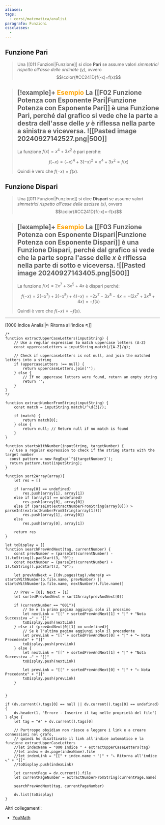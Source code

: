 ```yaml
---
aliases: 
tags:
  - corsi/matematica/analisi
paragrafo: Funzioni
cssclasses:
  - 
---
```

## Funzione Pari
>Una [[011 Funzioni|Funzione]] si dice **Pari** se assume valori *simmetrici rispetto all'asse delle ordinate ($y$)*, ovvero
>$$\color{#CC241D}f(-x)=f(x)$$

> [!example]+ <font color="orange">Esempio</font>
>La [[F02 Funzione Potenza con Esponente Pari|Funzione Potenza con Esponente Pari]] è una Funzione Pari, perché dal grafico si vede che la parte a destra dell'asse delle $y$ è riflessa nella parte a sinistra e viceversa.
>![[Pasted image 20240927142527.png|500]]
>---
>La funzione $f(x) = x^4+3x^2$ è pari perché:
>
>$$f(-x)=(-x)^4+3(-x)^2=x^4+3x^2=f(x)$$
>
>Quindi è vero che $f(-x)=f(x)$.



## Funzione Dispari
>Una [[011 Funzioni|Funzione]] si dice **Dispari** se assume valori *simmetrici rispetto all'asse delle ascisse ($x$)*, ovvero
$$\color{#CC241D}f(-x)=-f(x)$$

> [!example]+ <font color="orange">Esempio</font>
>La [[F03 Funzione Potenza con Esponente Dispari|Funzione Potenza con Esponente Dispari]] è una Funzione Dispari, perché dal grafico si vede che la parte sopra l'asse delle $x$ è riflessa nella parte di sotto e viceversa.
>![[Pasted image 20240927143405.png|500]]
>---
>La funzione $f(x) = 2x^7+3x^5+4x$ è dispari perché:
>
>$$f(-x)=2(-x^7)+3(-x^5)+4(-x)=-2x^7-3x^5-4x= -(2x^7+3x^5+4x) = -f(x)$$
>
>Quindi è vero che $f(-x)=-f(x)$.



___
[[000 Indice Analisi|↖ Ritorna all'indice ↖]]

```dataviewjs
/*
function extractUpperCaseLetters(inputString) {
	// Use a regular expression to match uppercase letters (A-Z)
	const uppercaseLetters = inputString.match(/[A-Z]/g);
	
	// Check if uppercaseLetters is not null, and join the matched letters into a string
	if (uppercaseLetters !== null) {
		return uppercaseLetters.join('');
	} else {
	    // If no uppercase letters were found, return an empty string
	    return '';
	}
}
*/

function extractNumberFromString(inputString) {
	const match = inputString.match(/^\d{3}/);
	
	if (match) {
		return match[0];
	} else {
		return null; // Return null if no match is found
	}
}

function startsWithNumber(inputString, targetNumber) {
  // Use a regular expression to check if the string starts with the target number
  const pattern = new RegExp(`^${targetNumber}`);
  return pattern.test(inputString);
}

function sort2Array(array){
	let res = []
	
	if (array[0] == undefined)
		res.push(array[1], array[1])
	else if (array[1] == undefined)
		res.push(array[0], array[0])
	else if (parseInt(extractNumberFromString(array[0])) > parseInt(extractNumberFromString(array[1])))
		res.push(array[1], array[0])
	else
		res.push(array[0], array[1])
	
	return res
}

let toDisplay = []
function searchPrevAndNext(tag, currentNumber) {
	const prevNumber = (parseInt(currentNumber) - 1).toString().padStart(3, "0");
	const nextNumber = (parseInt(currentNumber) + 1).toString().padStart(3, "0");
	
	let prevAndNext = [(dv.pages(tag).where(p => startsWithNumber(p.file.name, prevNumber) || startsWithNumber(p.file.name, nextNumber)).file.name)]
	
	// Prev = [0]; Next = [1]
	let sortedPrevAndNext = sort2Array(prevAndNext[0])
	
	if (currentNumber == "001"){ 
		// Se è la prima pagina aggiungi solo il prossimo
		let nextLink = "[[" + sortedPrevAndNext[1] + "|" + "Nota Successiva →" + "]]"
		toDisplay.push(nextLink)
	} else if (prevAndNext[0][1] == undefined){
		// Se è l'ultima pagina aggiungi solo il precedente
		let prevLink = "[[" + sortedPrevAndNext[0] + "|" + "← Nota Precedente" + "]]"
		toDisplay.push(prevLink)
	} else {
		let nextLink = "[[" + sortedPrevAndNext[1] + "|" + "Nota Successiva →" + "]]"
		toDisplay.push(nextLink)
		
		let prevLink = "[[" + sortedPrevAndNext[0] + "|" + "← Nota Precedente" + "]]"
		toDisplay.push(prevLink)
	}
	
	
}

if (dv.current().tags[0] == null || dv.current().tags[0] == undefined){
	dv.header(1, "Errore - Inserire il tag nelle proprietà del file")
} else {
	let tag = "#" + dv.current().tags[0]

	// Purtroppo obsidian non riesce a leggere i link e a creare connessioni nel grafo,
	// quindi ho disattivato il link all'indice automatico e la funzione extractUpperCaseLetters
	//let indexName = "000 Indice " + extractUpperCaseLetters(tag)
	//let index = dv.page(indexName).file
	//let indexLink = "[[" + index.name + "|" + "↖ Ritorna all'indice ↖" + "]]"
	//toDisplay.push(indexLink)
	
	let currentPage = dv.current().file
	let currentPageNumber = extractNumberFromString(currentPage.name)
	
	searchPrevAndNext(tag, currentPageNumber)
	
	dv.list(toDisplay)
}
```

Altri collegamenti: 
- [YouMath](https://www.youmath.it/lezioni/analisi-matematica/le-funzioni-da-r-a-r-in-generale/22-parita-e-disparita-di-una-funzione-da-r-a-r.html)
